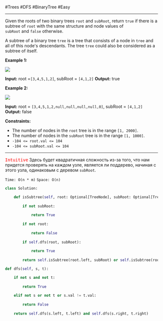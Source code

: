 
#Trees #DFS #BinaryTree
#Easy

---


Given the roots of two binary trees `root` and `subRoot`, return `true` if there is a subtree of `root` with the same structure and node values of `subRoot` and `false` otherwise.

A subtree of a binary tree `tree` is a tree that consists of a node in `tree` and all of this node's descendants. The tree `tree` could also be considered as a subtree of itself.

**Example 1:**

![](https://assets.leetcode.com/uploads/2021/04/28/subtree1-tree.jpg)

**Input:** root =`[3,4,5,1,2]`, subRoot = `[4,1,2]`
**Output:** true

**Example 2:**

![](https://assets.leetcode.com/uploads/2021/04/28/subtree2-tree.jpg)

**Input:** root = `[3,4,5,1,2,null,null,null,null,0]`, subRoot = `[4,1,2]`
**Output:** false

**Constraints:**

- The number of nodes in the `root` tree is in the range `[1, 2000]`.
- The number of nodes in the `subRoot` tree is in the range `[1, 1000]`.
- `-104 <= root.val <= 104`
- `-104 <= subRoot.val <= 104`
---
<kbd><span style="color:red;">Intuitive</span></kbd>
Здесь будет квадратичная сложность из-за того, что нам придется проверять на каждом узле, является ли поддерево, начиная с этого узла, одинаковым с деревом `subRoot`.


`Time: O(n * m)`
`Space: O(n)`

``` Python
class Solution:

	def isSubtree(self, root: Optional[TreeNode], subRoot: Optional[TreeNode]) -> bool:
		
		if not subRoot:
		
			return True
		
		if not root:
		
			return False
		
		if self.dfs(root, subRoot):
		
			return True
		
		return self.isSubtree(root.left, subRoot) or self.isSubtree(root.right, subRoot)

def dfs(self, s, t):

	if not s and not t:
	
		return True
		
	elif not s or not t or s.val != t.val:
	
		return False
		
	return self.dfs(s.left, t.left) and self.dfs(s.right, t.right)
```